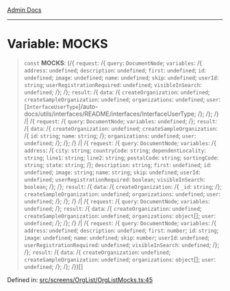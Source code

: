 [Admin Docs](/)

***

# Variable: MOCKS

> `const` **MOCKS**: (/{ `request`: /{ `query`: `DocumentNode`; `variables`: /{ `address`: `undefined`; `description`: `undefined`; `first`: `undefined`; `id`: `undefined`; `image`: `undefined`; `name`: `undefined`; `skip`: `undefined`; `userId`: `string`; `userRegistrationRequired`: `undefined`; `visibleInSearch`: `undefined`; /}; /}; `result`: /{ `data`: /{ `createOrganization`: `undefined`; `createSampleOrganization`: `undefined`; `organizations`: `undefined`; `user`: [`InterfaceUserType`]/auto-docs/utils/interfaces/README/interfaces/InterfaceUserType; /}; /}; /} /| /{ `request`: /{ `query`: `DocumentNode`; `variables`: `undefined`; /}; `result`: /{ `data`: /{ `createOrganization`: `undefined`; `createSampleOrganization`: /{ `id`: `string`; `name`: `string`; /}; `organizations`: `undefined`; `user`: `undefined`; /}; /}; /} /| /{ `request`: /{ `query`: `DocumentNode`; `variables`: /{ `address`: /{ `city`: `string`; `countryCode`: `string`; `dependentLocality`: `string`; `line1`: `string`; `line2`: `string`; `postalCode`: `string`; `sortingCode`: `string`; `state`: `string`; /}; `description`: `string`; `first`: `undefined`; `id`: `undefined`; `image`: `string`; `name`: `string`; `skip`: `undefined`; `userId`: `undefined`; `userRegistrationRequired`: `boolean`; `visibleInSearch`: `boolean`; /}; /}; `result`: /{ `data`: /{ `createOrganization`: /{ `_id`: `string`; /}; `createSampleOrganization`: `undefined`; `organizations`: `undefined`; `user`: `undefined`; /}; /}; /} /| /{ `request`: /{ `query`: `DocumentNode`; `variables`: `undefined`; /}; `result`: /{ `data`: /{ `createOrganization`: `undefined`; `createSampleOrganization`: `undefined`; `organizations`: `object`[]; `user`: `undefined`; /}; /}; /} /| /{ `request`: /{ `query`: `DocumentNode`; `variables`: /{ `address`: `undefined`; `description`: `undefined`; `first`: `number`; `id`: `string`; `image`: `undefined`; `name`: `undefined`; `skip`: `number`; `userId`: `undefined`; `userRegistrationRequired`: `undefined`; `visibleInSearch`: `undefined`; /}; /}; `result`: /{ `data`: /{ `createOrganization`: `undefined`; `createSampleOrganization`: `undefined`; `organizations`: `object`[]; `user`: `undefined`; /}; /}; /})[]

Defined in: [src/screens/OrgList/OrgListMocks.ts:45](https://github.com/PalisadoesFoundation/talawa-admin/blob/main/src/screens/OrgList/OrgListMocks.ts#L45)

